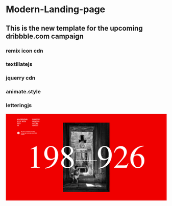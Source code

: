 # Modern-Landing-page

## This is the new template for the upcoming dribbble.com campaign

### remix icon cdn

### textillatejs

### jquerry cdn

### animate.style

### letteringjs

<img src="Landing-Page/image.png"/>
